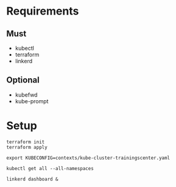 # Requirements
## Must
* kubectl
* terraform
* linkerd
## Optional
* kubefwd
* kube-prompt

# Setup
```
terraform init
terraform apply

export KUBECONFIG=contexts/kube-cluster-trainingscenter.yaml

kubectl get all --all-namespaces

linkerd dashboard &
```
